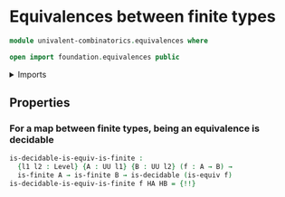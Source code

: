 # Equivalences between finite types

```agda
module univalent-combinatorics.equivalences where

open import foundation.equivalences public
```

<details><summary>Imports</summary>

```agda
open import foundation.decidable-types
open import foundation.dependent-pair-types
open import foundation.universe-levels

open import univalent-combinatorics.embeddings
open import univalent-combinatorics.finite-types
open import univalent-combinatorics.surjective-maps
```

</details>

## Properties

### For a map between finite types, being an equivalence is decidable

```agda
is-decidable-is-equiv-is-finite :
  {l1 l2 : Level} {A : UU l1} {B : UU l2} (f : A → B) →
  is-finite A → is-finite B → is-decidable (is-equiv f)
is-decidable-is-equiv-is-finite f HA HB = {!!}
```
